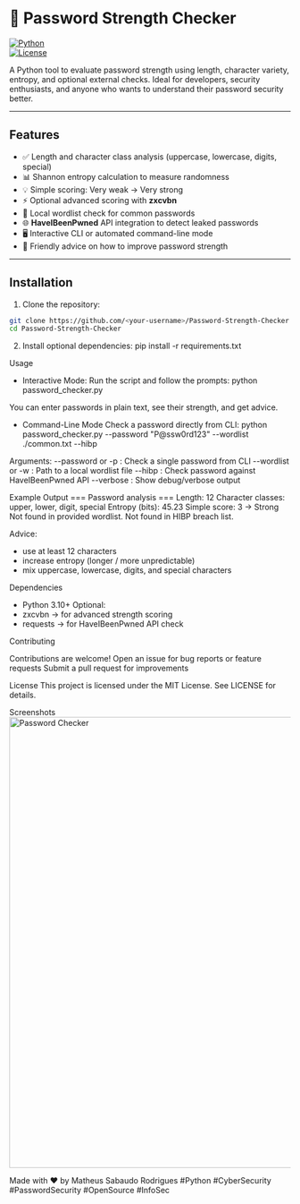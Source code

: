 # 🔐 Password Strength Checker

[![Python](https://img.shields.io/badge/python-3.10+-blue.svg)](https://www.python.org/)  
[![License](https://img.shields.io/badge/license-MIT-green.svg)](LICENSE)

A Python tool to evaluate password strength using length, character variety, entropy, and optional external checks. Ideal for developers, security enthusiasts, and anyone who wants to understand their password security better.

---

## **Features**

- ✅ Length and character class analysis (uppercase, lowercase, digits, special)  
- 📊 Shannon entropy calculation to measure randomness  
- 💡 Simple scoring: Very weak → Very strong  
- ⚡ Optional advanced scoring with **zxcvbn**  
- 📖 Local wordlist check for common passwords  
- 🌐 **HaveIBeenPwned** API integration to detect leaked passwords  
- 🖥️ Interactive CLI or automated command-line mode  
- 📝 Friendly advice on how to improve password strength  

---

## **Installation**

1. Clone the repository:

```bash
git clone https://github.com/<your-username>/Password-Strength-Checker.git
cd Password-Strength-Checker
```

2. Install optional dependencies:
   pip install -r requirements.txt

Usage 

- Interactive Mode:
Run the script and follow the prompts:
  python password_checker.py
  
You can enter passwords in plain text, see their strength, and get advice.

- Command-Line Mode
Check a password directly from CLI:
  python password_checker.py --password "P@ssw0rd123" --wordlist ./common.txt --hibp

Arguments:
--password or -p : Check a single password from CLI
--wordlist or -w : Path to a local wordlist file
--hibp : Check password against HaveIBeenPwned API
--verbose : Show debug/verbose output

Example Output
=== Password analysis ===
Length: 12
Character classes: upper, lower, digit, special
Entropy (bits): 45.23
Simple score: 3 -> Strong
Not found in provided wordlist.
Not found in HIBP breach list.

Advice:
 - use at least 12 characters
 - increase entropy (longer / more unpredictable)
 - mix uppercase, lowercase, digits, and special characters

Dependencies
- Python 3.10+
Optional:
- zxcvbn → for advanced strength scoring
- requests → for HaveIBeenPwned API check

Contributing

Contributions are welcome!
Open an issue for bug reports or feature requests
Submit a pull request for improvements

License
This project is licensed under the MIT License. See LICENSE for details.

Screenshots
<img width="1075" height="806" alt="Password Checker" src="https://github.com/user-attachments/assets/08f77f45-8c7c-44f1-8588-edc682f38f0b" />

Made with ❤️ by Matheus Sabaudo Rodrigues
#Python #CyberSecurity #PasswordSecurity #OpenSource #InfoSec
